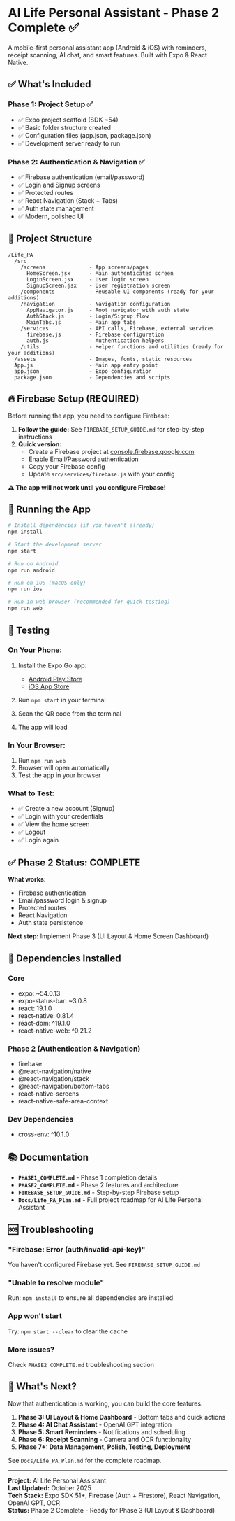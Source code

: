 # AI Life Personal Assistant - Phase 2 Complete ✅

A mobile-first personal assistant app (Android & iOS) with reminders, receipt scanning, AI chat, and smart features. Built with Expo & React Native.

## ✅ What's Included

### Phase 1: Project Setup ✅
- ✅ Expo project scaffold (SDK ~54)
- ✅ Basic folder structure created
- ✅ Configuration files (app.json, package.json)
- ✅ Development server ready to run

### Phase 2: Authentication & Navigation ✅
- ✅ Firebase authentication (email/password)
- ✅ Login and Signup screens
- ✅ Protected routes
- ✅ React Navigation (Stack + Tabs)
- ✅ Auth state management
- ✅ Modern, polished UI

## 📁 Project Structure

```
/Life_PA
  /src
    /screens              - App screens/pages
      HomeScreen.jsx      - Main authenticated screen
      LoginScreen.jsx     - User login screen
      SignupScreen.jsx    - User registration screen
    /components           - Reusable UI components (ready for your additions)
    /navigation           - Navigation configuration
      AppNavigator.js     - Root navigator with auth state
      AuthStack.js        - Login/Signup flow
      MainTabs.js         - Main app tabs
    /services             - API calls, Firebase, external services
      firebase.js         - Firebase configuration
      auth.js             - Authentication helpers
    /utils                - Helper functions and utilities (ready for your additions)
  /assets                 - Images, fonts, static resources
  App.js                  - Main app entry point
  app.json                - Expo configuration
  package.json            - Dependencies and scripts
```

## 🔥 Firebase Setup (REQUIRED)

Before running the app, you need to configure Firebase:

1. **Follow the guide:** See `FIREBASE_SETUP_GUIDE.md` for step-by-step instructions
2. **Quick version:**
   - Create a Firebase project at [console.firebase.google.com](https://console.firebase.google.com/)
   - Enable Email/Password authentication
   - Copy your Firebase config
   - Update `src/services/firebase.js` with your config

**⚠️ The app will not work until you configure Firebase!**

## 🚀 Running the App

```bash
# Install dependencies (if you haven't already)
npm install

# Start the development server
npm start

# Run on Android
npm run android

# Run on iOS (macOS only)
npm run ios

# Run in web browser (recommended for quick testing)
npm run web
```

## 📱 Testing

### On Your Phone:
1. Install the Expo Go app:
   - [Android Play Store](https://play.google.com/store/apps/details?id=host.exp.exponent)
   - [iOS App Store](https://apps.apple.com/app/expo-go/id982107779)

2. Run `npm start` in your terminal
3. Scan the QR code from the terminal
4. The app will load

### In Your Browser:
1. Run `npm run web`
2. Browser will open automatically
3. Test the app in your browser

### What to Test:
- ✅ Create a new account (Signup)
- ✅ Login with your credentials
- ✅ View the home screen
- ✅ Logout
- ✅ Login again

## ✅ Phase 2 Status: COMPLETE

**What works:**
- Firebase authentication
- Email/password login & signup
- Protected routes
- React Navigation
- Auth state persistence

**Next step:** Implement Phase 3 (UI Layout & Home Screen Dashboard)

## 📝 Dependencies Installed

### Core
- expo: ~54.0.13
- expo-status-bar: ~3.0.8
- react: 19.1.0
- react-native: 0.81.4
- react-dom: ^19.1.0
- react-native-web: ^0.21.2

### Phase 2 (Authentication & Navigation)
- firebase
- @react-navigation/native
- @react-navigation/stack
- @react-navigation/bottom-tabs
- react-native-screens
- react-native-safe-area-context

### Dev Dependencies
- cross-env: ^10.1.0

## 📚 Documentation

- **`PHASE1_COMPLETE.md`** - Phase 1 completion details
- **`PHASE2_COMPLETE.md`** - Phase 2 features and architecture
- **`FIREBASE_SETUP_GUIDE.md`** - Step-by-step Firebase setup
- **`Docs/Life_PA_Plan.md`** - Full project roadmap for AI Life Personal Assistant

## 🆘 Troubleshooting

### "Firebase: Error (auth/invalid-api-key)"
You haven't configured Firebase yet. See `FIREBASE_SETUP_GUIDE.md`

### "Unable to resolve module"
Run: `npm install` to ensure all dependencies are installed

### App won't start
Try: `npm start --clear` to clear the cache

### More issues?
Check `PHASE2_COMPLETE.md` troubleshooting section

## 🚀 What's Next?

Now that authentication is working, you can build the core features:

1. **Phase 3: UI Layout & Home Dashboard** - Bottom tabs and quick actions
2. **Phase 4: AI Chat Assistant** - OpenAI GPT integration
3. **Phase 5: Smart Reminders** - Notifications and scheduling
4. **Phase 6: Receipt Scanning** - Camera and OCR functionality
5. **Phase 7+: Data Management, Polish, Testing, Deployment**

See `Docs/Life_PA_Plan.md` for the complete roadmap.

---

**Project:** AI Life Personal Assistant  
**Last Updated:** October 2025  
**Tech Stack:** Expo SDK 51+, Firebase (Auth + Firestore), React Navigation, OpenAI GPT, OCR  
**Status:** Phase 2 Complete - Ready for Phase 3 (UI Layout & Dashboard)

